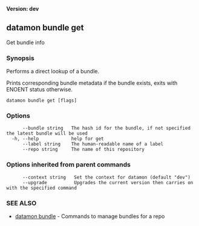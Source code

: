 **Version: dev**

## datamon bundle get

Get bundle info

### Synopsis

Performs a direct lookup of a bundle.

Prints corresponding bundle metadata if the bundle exists,
exits with ENOENT status otherwise.

```
datamon bundle get [flags]
```

### Options

```
      --bundle string   The hash id for the bundle, if not specified the latest bundle will be used
  -h, --help            help for get
      --label string    The human-readable name of a label
      --repo string     The name of this repository
```

### Options inherited from parent commands

```
      --context string   Set the context for datamon (default "dev")
      --upgrade          Upgrades the current version then carries on with the specified command
```

### SEE ALSO

* [datamon bundle](datamon_bundle.md)	 - Commands to manage bundles for a repo

